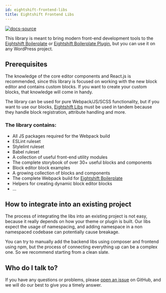 ```yaml
---
id: eightshift-frontend-libs
title: Eightshift Frontend Libs
---
```


[![docs-source](https://img.shields.io/badge/source-eightshift--frontend--libs-yellow?style=for-the-badge&logo=javascript&labelColor=2a2a2a)](https://github.com/infinum/eightshift-frontend-libs/tree/develop/blocks/init/src/blocks/)

This library is meant to bring modern front-end development tools to the [Eightshift Boilerplate](https://github.com/infinum/eightshift-boilerplate) or [Eightshift Boilerplate Plugin](https://github.com/infinum/eightshift-boilerplate-plugin), but you can use it on any WordPress project.

## Prerequisites

The knowledge of the core editor components and React.js is recommended, since this library is focused on working with the new block editor and contains custom blocks. If you want to create your custom blocks, that knowledge will come in handy.

The library can be used for pure Webpack/JS/SCSS functionality, but if you want to use our blocks, [Eightshift Libs](https://github.com/infinum/eightshift-libs/) must be used in tandem because they handle block registration, attribute handling and more.

### The library contains:

- All JS packages required for the Webpack build
- ESLint ruleset
- Stylelint ruleset
- Babel ruleset
- A collection of useful front-end utility modules
- The complete storybook of over 30+ useful blocks and components
- Block editor block examples
- A growing collection of blocks and components
- The complete Webpack build for [Eightshift Boilerplate](https://github.com/infinum/eightshift-boilerplate)
- Helpers for creating dynamic block editor blocks
- ...

## How to integrate into an existing project

The process of integrating the libs into an existing project is not easy, because it really depends on how your theme or plugin is built. Our libs expect the usage of namespacing, and adding namespace in a non namespaced codebase can potentially cause breakage.

You can try to manually add the backend libs using composer and frontend using npm, but the process of connecting everything up can be a complex one. So we recommend starting from a clean slate.

## Who do I talk to?

If you have any questions or problems, please [open an issue](https://github.com/infinum/eightshift-frontend-libs/issues) on GitHub, and we will do our best to give you a timely answer.
